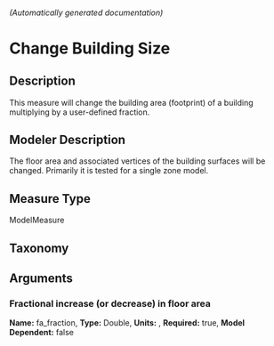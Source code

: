 

###### (Automatically generated documentation)

# Change Building Size

## Description
This measure will change the building area (footprint) of a building multiplying by a user-defined fraction.

## Modeler Description
The floor area and associated vertices of the building surfaces will be changed.
    Primarily it is tested for a single zone model.

## Measure Type
ModelMeasure

## Taxonomy


## Arguments


### Fractional increase (or decrease) in floor area

**Name:** fa_fraction,
**Type:** Double,
**Units:** ,
**Required:** true,
**Model Dependent:** false







